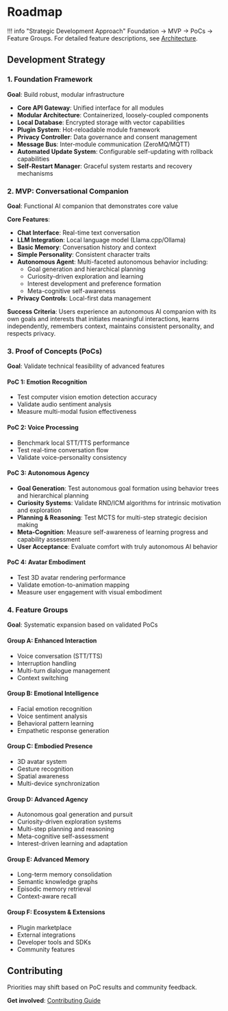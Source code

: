 # Roadmap

!!! info "Strategic Development Approach"
    Foundation → MVP → PoCs → Feature Groups. For detailed feature descriptions, see [Architecture](../architecture/index.md#system-features).

## Development Strategy

### 1. Foundation Framework
**Goal**: Build robust, modular infrastructure

- **Core API Gateway**: Unified interface for all modules
- **Modular Architecture**: Containerized, loosely-coupled components
- **Local Database**: Encrypted storage with vector capabilities
- **Plugin System**: Hot-reloadable module framework
- **Privacy Controller**: Data governance and consent management
- **Message Bus**: Inter-module communication (ZeroMQ/MQTT)
- **Automated Update System**: Configurable self-updating with rollback capabilities
- **Self-Restart Manager**: Graceful system restarts and recovery mechanisms

### 2. MVP: Conversational Companion
**Goal**: Functional AI companion that demonstrates core value

**Core Features**:
- **Chat Interface**: Real-time text conversation
- **LLM Integration**: Local language model (Llama.cpp/Ollama)
- **Basic Memory**: Conversation history and context
- **Simple Personality**: Consistent character traits
- **Autonomous Agent**: Multi-faceted autonomous behavior including:
  - Goal generation and hierarchical planning
  - Curiosity-driven exploration and learning
  - Interest development and preference formation
  - Meta-cognitive self-awareness
- **Privacy Controls**: Local-first data management

**Success Criteria**: Users experience an autonomous AI companion with its own goals and interests that initiates meaningful interactions, learns independently, remembers context, maintains consistent personality, and respects privacy.

### 3. Proof of Concepts (PoCs)
**Goal**: Validate technical feasibility of advanced features

#### PoC 1: Emotion Recognition
- Test computer vision emotion detection accuracy
- Validate audio sentiment analysis
- Measure multi-modal fusion effectiveness

#### PoC 2: Voice Processing
- Benchmark local STT/TTS performance
- Test real-time conversation flow
- Validate voice-personality consistency

#### PoC 3: Autonomous Agency
- **Goal Generation**: Test autonomous goal formation using behavior trees and hierarchical planning
- **Curiosity Systems**: Validate RND/ICM algorithms for intrinsic motivation and exploration
- **Planning & Reasoning**: Test MCTS for multi-step strategic decision making
- **Meta-Cognition**: Measure self-awareness of learning progress and capability assessment
- **User Acceptance**: Evaluate comfort with truly autonomous AI behavior

#### PoC 4: Avatar Embodiment
- Test 3D avatar rendering performance
- Validate emotion-to-animation mapping
- Measure user engagement with visual embodiment

### 4. Feature Groups
**Goal**: Systematic expansion based on validated PoCs

#### Group A: Enhanced Interaction
- Voice conversation (STT/TTS)
- Interruption handling
- Multi-turn dialogue management
- Context switching

#### Group B: Emotional Intelligence
- Facial emotion recognition
- Voice sentiment analysis
- Behavioral pattern learning
- Empathetic response generation

#### Group C: Embodied Presence
- 3D avatar system
- Gesture recognition
- Spatial awareness
- Multi-device synchronization

#### Group D: Advanced Agency
- Autonomous goal generation and pursuit
- Curiosity-driven exploration systems
- Multi-step planning and reasoning
- Meta-cognitive self-assessment
- Interest-driven learning and adaptation

#### Group E: Advanced Memory
- Long-term memory consolidation
- Semantic knowledge graphs
- Episodic memory retrieval
- Context-aware recall

#### Group F: Ecosystem & Extensions
- Plugin marketplace
- External integrations
- Developer tools and SDKs
- Community features

## Contributing

Priorities may shift based on PoC results and community feedback.

**Get involved**: [Contributing Guide](../development/contributing.md)
